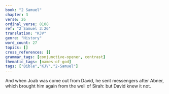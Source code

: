 ```yaml
---
book: "2 Samuel"
chapter: 3
verse: 26
ordinal_verse: 8108
ref: "2 Samuel 3:26"
translation: "KJV"
genre: "History"
word_count: 27
topics: []
cross_references: []
grammar_tags: [conjunctive-opener, contrast]
thematic_tags: [names-of-god]
tags: ["Bible","KJV","2-Samuel"]
---
```

And when Joab was come out from David, he sent messengers after Abner, which brought him again from the well of Sirah: but David knew it not.
